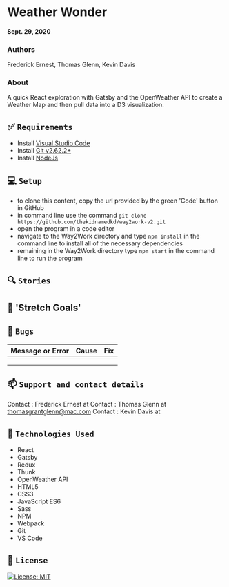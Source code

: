 # Weather Wonder

#### Sept. 29, 2020

### Authors
Frederick Ernest, Thomas Glenn, Kevin Davis

### About

A quick React exploration with Gatsby and the OpenWeather API to create a Weather Map and then pull data into a D3 visualization.

## **✅ `Requirements`**
* Install [Visual Studio Code](https://code.visualstudio.com/)
* Install [Git v2.62.2+](https://git-scm.com/downloads/)
* Install [NodeJs](https://nodejs.org/en/download/)

## **💻 `Setup`**
* to clone this content, copy the url provided by the green 'Code' button in GitHub
* in command line use the command `git clone https://github.com/thekidnamedkd/way2work-v2.git`
* open the program in a code editor
* navigate to the Way2Work directory and type `npm install` in the command line to install all of the necessary dependencies
* remaining in the Way2Work directory type `npm start` in the command line to run the program

## **🔍 `Stories`**


## **💪 'Stretch Goals'**


## **🐛 `Bugs`**
| Message or Error | Cause | Fix |
|---------|-------|-----|
|  |  |  |
|  |  |  |
|  |  |  |

## **📫 `Support and contact details`**

Contact : Frederick Ernest at 
Contact : Thomas Glenn at thomasgrantglenn@mac.com
Contact : Kevin Davis at


## **🔧 `Technologies Used`**

* React
* Gatsby
* Redux
* Thunk
* OpenWeather API
* HTML5
* CSS3
* JavaScript ES6
* Sass
* NPM
* Webpack
* Git
* VS Code

## **📘 `License`**
[![License: MIT](https://img.shields.io/badge/License-MIT-yellow.svg)](https://opensource.org/licenses/MIT)